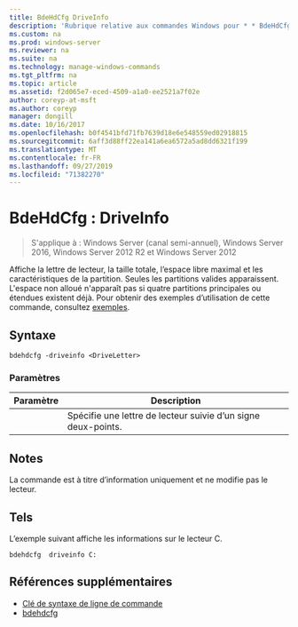 ```yaml
---
title: BdeHdCfg DriveInfo
description: 'Rubrique relative aux commandes Windows pour * * BdeHdCfg : DriveInfo * *-affiche la lettre de lecteur, la taille totale, l’espace libre maximal et les caractéristiques de la partition.'
ms.custom: na
ms.prod: windows-server
ms.reviewer: na
ms.suite: na
ms.technology: manage-windows-commands
ms.tgt_pltfrm: na
ms.topic: article
ms.assetid: f2d065e7-eced-4509-a1a0-ee2521a7f02e
author: coreyp-at-msft
ms.author: coreyp
manager: dongill
ms.date: 10/16/2017
ms.openlocfilehash: b0f4541bfd71fb7639d18e6e548559ed02918815
ms.sourcegitcommit: 6aff3d88ff22ea141a6ea6572a5ad8dd6321f199
ms.translationtype: MT
ms.contentlocale: fr-FR
ms.lasthandoff: 09/27/2019
ms.locfileid: "71382270"
---
```

# <a name="bdehdcfg-driveinfo"></a>BdeHdCfg : DriveInfo

>S'applique à : Windows Server (canal semi-annuel), Windows Server 2016, Windows Server 2012 R2 et Windows Server 2012

Affiche la lettre de lecteur, la taille totale, l’espace libre maximal et les caractéristiques de la partition. Seules les partitions valides apparaissent. L'espace non alloué n'apparaît pas si quatre partitions principales ou étendues existent déjà. Pour obtenir des exemples d’utilisation de cette commande, consultez [exemples](#BKMK_Examples).
## <a name="syntax"></a>Syntaxe
```
bdehdcfg -driveinfo <DriveLetter>
```
### <a name="parameters"></a>Paramètres

|   Paramètre   |                  Description                  |
|---------------|-----------------------------------------------|
| <DriveLetter> | Spécifie une lettre de lecteur suivie d’un signe deux-points. |

## <a name="remarks"></a>Notes
La commande est à titre d’information uniquement et ne modifie pas le lecteur.
## <a name="BKMK_Examples"></a>Tels
L’exemple suivant affiche les informations sur le lecteur C.
```
bdehdcfg  driveinfo C:
```
## <a name="additional-references"></a>Références supplémentaires
-   [Clé de syntaxe de ligne de commande](command-line-syntax-key.md)
-   [bdehdcfg](bdehdcfg.md)

